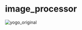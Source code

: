 # image_processor
![yogo_original](https://github.com/davidAllenStephan/image_processor/main/images/originals/yogo_original.png?raw=true)
